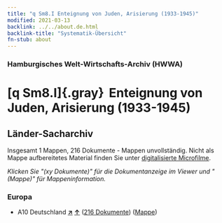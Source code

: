 ```yaml
---
title: "q Sm8.I Enteignung von Juden, Arisierung (1933-1945)"
modified: 2021-03-13
backlink: ../../about.de.html
backlink-title: "Systematik-Übersicht"
fn-stub: about
---
```


### Hamburgisches Welt-Wirtschafts-Archiv (HWWA)

# [q Sm8.I]{.gray}&#8201; Enteignung von Juden, Arisierung (1933-1945)&#160; 







## Länder-Sacharchiv




Insgesamt 1 Mappen, 216 Dokumente - Mappen unvollständig.
Nicht als Mappe aufbereitetes Material finden Sie unter [digitalisierte Microfilme](/film/h1_sh.de.html).

_Klicken Sie "(xy Dokumente)" für die Dokumentanzeige im Viewer und "(Mappe)" für Mappeninformation._




### Europa

- A10 Deutschland [**&nearr;**](../../../geo/i/126128/about.de.html "Deutschland (alle Mappen)") [**&uarr;**](../../../geo/about.de.html#A10 "Ländersystematik") (<a href="https://pm20.zbw.eu/iiifview/folder/sh/126128,208307" title="über: Deutschland : Enteignung von Juden, Arisierung (1933-1945)" target="_blank">216 Dokumente</a>) ([Mappe](../../../../folder/sh/1261xx/126128/2083xx/208307/about.de.html))








